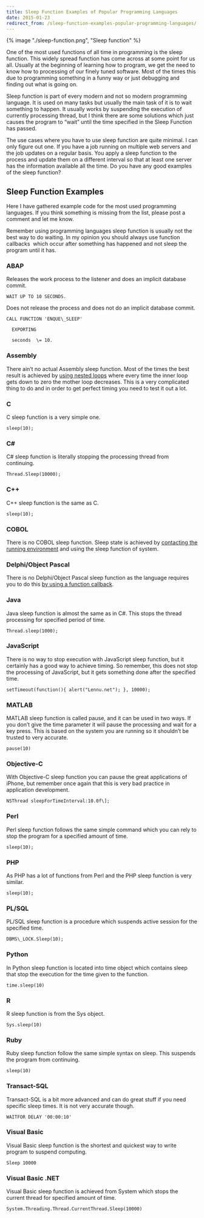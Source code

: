 ```yaml
---
title: Sleep Function Examples of Popular Programming Languages
date: 2015-01-23
redirect_from: /sleep-function-examples-popular-programming-languages/
---
```


{% image "./sleep-function.png", "Sleep function" %}

One of the most used functions of all time in programming is the sleep function. This widely spread function has come across at some point for us all. Usually at the beginning of learning how to program, we get the need to know how to processing of our finely tuned software. Most of the times this due to programming something in a funny way or just debugging and finding out what is going on.

Sleep function is part of every modern and not so modern programming language. It is used on many tasks but usually the main task of it is to wait something to happen. It usually works by suspending the execution of currently processing thread, but I think there are some solutions which just causes the program to “wait” until the time specified in the Sleep Function has passed.

The use cases where you have to use sleep function are quite minimal. I can only figure out one. If you have a job running on multiple web servers and the job updates on a regular basis. You apply a sleep function to the process and update them on a different interval so that at least one server has the information available all the time. Do you have any good examples of the sleep function?

Sleep Function Examples
-----------------------

Here I have gathered example code for the most used programming languages. If you think something is missing from the list, please post a comment and let me know.

Remember using programming languages sleep function is usually not the best way to do waiting. In my opinion you should always use function callbacks  which occur after something has happened and not sleep the program until it has.

### ABAP

Releases the work process to the listener and does an implicit database commit.

```
WAIT UP TO 10 SECONDS.
```

Does not release the process and does not do an implicit database commit.

```
CALL FUNCTION 'ENQUE\_SLEEP'

  EXPORTING

  seconds  \= 10.
```

### Assembly

There ain’t no actual Assembly sleep function. Most of the times the best result is achieved by [using nested loops](http://www.tek-tips.com/viewthread.cfm?qid=701937) where every time the inner loop gets down to zero the mother loop decreases. This is a very complicated thing to do and in order to get perfect timing you need to test it out a lot.

### C

C sleep function is a very simple one.

```
sleep(10);
```

### C#

C# sleep function is literally stopping the processing thread from continuing.

```
Thread.Sleep(10000);
```

### C++

C++ sleep function is the same as C.

```
sleep(10);
```

### COBOL

There is no COBOL sleep function. Sleep state is achieved by [contacting the running environment](http://stackoverflow.com/questions/11786621/how-to-sleep-in-mainframe-cobol) and using the sleep function of system.

### Delphi/Object Pascal

There is no Delphi/Object Pascal sleep function as the language requires you to do this [by using a function callback](http://prestwood.com/ASPSuite/eBoard/Thread.asp?MBID=3033).

### Java

Java sleep function is almost the same as in C#. This stops the thread processing for specified period of time.

```
Thread.sleep(1000);
```

### JavaScript

There is no way to stop execution with JavaScript sleep function, but it certainly has a good way to achieve timing. So remember, this does not stop the processing of JavaScript, but it gets something done after the specified time.

```
setTimeout(function(){ alert("Lennu.net"); }, 10000);
```

### MATLAB

MATLAB sleep function is called pause, and it can be used in two ways. If you don’t give the time parameter it will pause the processing and wait for a key press. This is based on the system you are running so it shouldn’t be trusted to very accurate.

```
pause(10)
```

### Objective-C

With Objective-C sleep function you can pause the great applications of iPhone, but remember once again that this is very bad practice in application development.

```
NSThread sleepForTimeInterval:10.0f\];
```

### Perl

Perl sleep function follows the same simple command which you can rely to stop the program for a specified amount of time.

```
sleep(10);
```

### PHP

As PHP has a lot of functions from Perl and the PHP sleep function is very similar.

```
sleep(10);
```

### PL/SQL

PL/SQL sleep function is a procedure which suspends active session for the specified time.

```
DBMS\_LOCK.Sleep(10);
```

### Python

In Python sleep function is located into time object which contains sleep that stop the execution for the time given to the function.

```
time.sleep(10)
```

### R

R sleep function is from the Sys object.

```
Sys.sleep(10)
```

### Ruby

Ruby sleep function follow the same simple syntax on sleep. This suspends the program from continuing.

```
sleep(10)
```

### Transact-SQL

Transact-SQL is a bit more advanced and can do great stuff if you need specific sleep times. It is not very accurate though.

```
WAITFOR DELAY '00:00:10'
```

### Visual Basic

Visual Basic sleep function is the shortest and quickest way to write program to suspend computing.

```
Sleep 10000
```

### Visual Basic .NET

Visual Basic sleep function is achieved from System which stops the current thread for specified amount of time.

```
System.Threading.Thread.CurrentThread.Sleep(10000)
```